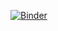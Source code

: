 [![Binder](https://mybinder.org/badge_logo.svg)](https://mybinder.org/v2/gh/meganno/demo/main?filepath=%2Fnotebooks%2FDASH-Demo.ipynb)
